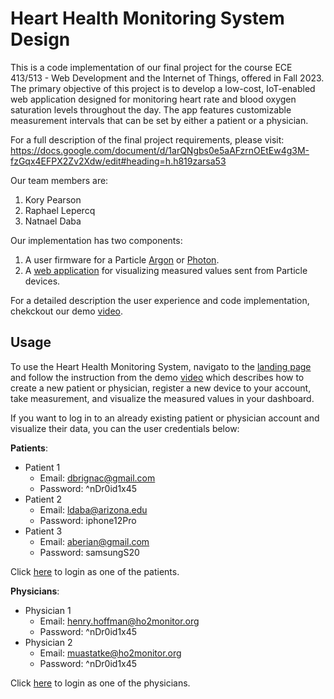 # Heart Health Monitoring System Design

This is a code implementation of our final project for the course ECE 413/513 - Web Development and the Internet of Things, offered in Fall 2023. The primary objective of this project is to develop a low-cost, IoT-enabled web application designed for monitoring heart rate and blood oxygen saturation levels throughout the day. The app features customizable measurement intervals that can be set by either a patient or a physician.

For a full description of the final project requirements, please visit: https://docs.google.com/document/d/1arQNgbs0e5aAFzrnOEtEw4g3M-fzGqx4EFPX2Zv2Xdw/edit#heading=h.h819zarsa53

Our team members are:

1. Kory Pearson
2. Raphael Lepercq
3. Natnael Daba

Our implementation has two components:
1. A user firmware for a Particle [Argon](https://docs.particle.io/argon/)  or [Photon](https://docs.particle.io/photon/).
2. A [web application](https://newhearto2monitor.onrender.com/home.html) for visualizing measured values sent from Particle devices.

For a detailed description the user experience and code implementation, chekckout our demo [video](https://www.youtube.com/watch?v=D8xL6-8aT8E).

## Usage

To use the Heart Health Monitoring System, navigato to the [landing page](https://newhearto2monitor.onrender.com/home.html) and follow the instruction from the demo [video](https://www.youtube.com/watch?v=D8xL6-8aT8E) which describes how to create a new patient or physician, register a new device to your account, take measurement, and visualize the measured values in your dashboard.

If you want to log in to an already existing patient or physician account and visualize their data, you can the user credentials below:

**Patients**:

- Patient 1
   - Email: dbrignac@gmail.com	
   - Password: ^nDr0id1x45
- Patient 2
   - Email: ldaba@arizona.edu	
   - Password: iphone12Pro
- Patient 3
   - Email: aberian@gmail.com
   - Password: samsungS20

Click [here](https://newhearto2monitor.onrender.com/patient-login.html) to login as one of the patients.

**Physicians**:
- Physician 1
   - Email: henry.hoffman@ho2monitor.org 
   - Password: ^nDr0id1x45
- Physician 2
   - Email: muastatke@ho2monitor.org 
   - Password: ^nDr0id1x45

Click [here](https://newhearto2monitor.onrender.com/physician-login.html) to login as one of the physicians.


